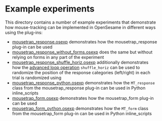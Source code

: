 # Example experiments
This directory contains a number of example experiments that demonstrate how mouse-tracking
can be implemented in OpenSesame in different ways using the plug-ins:
* [mousetrap_response.osexp](mousetrap_response.osexp)
  demonstrates how the mousetrap_response plug-in can be used
* [mousetrap_response_without_forms.osexp](mousetrap_response_without_forms.osexp)
  does the same but without relying on forms in any part of the experiment
* [mousetrap_response_shuffle_horiz.osexp](mousetrap_response_shuffle_horiz.osexp)
  additionally demonstrates how the [advanced loop operation](http://osdoc.cogsci.nl/manual/structure/loop/#advanced-loop-operations) `shuffle_horiz` can be used to randomize the position of the response categories (left/right) in each trial
is randomized using 
* [mousetrap_response_python.osexp](mousetrap_response_python.osexp)
  demonstrates how the `MT_response` class from the mousetrap_response plug-in
  can be used in Python inline_scripts
* [mousetrap_form.osexp](mousetrap_form.osexp)
  demonstrates how the mousetrap_form plug-in can be used
* [mousetrap_form_python.osexp](mousetrap_form_python.osexp)
  demonstrates how the `MT_form` class from the mousetrap_form plug-in
  can be used in Python inline_scripts
